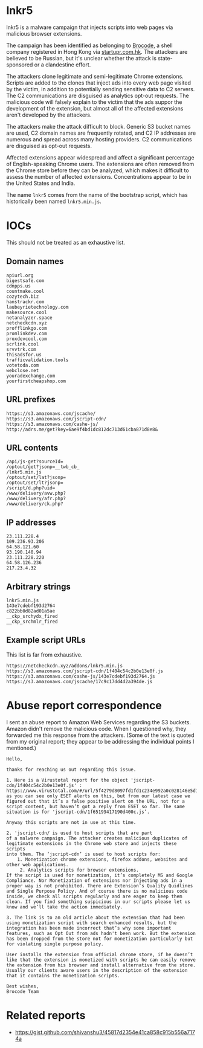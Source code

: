 # lnkr5 #

lnkr5 is a malware campaign that injects scripts into web pages via malicious browser extensions.

The campaign has been identified as belonging to [Brocode](brcode.io), a shell company registered in Hong Kong via [startupr.com.hk](https://startupr.com.hk/).  The attackers are believed to be Russian, but it's unclear whether the attack is state-sponsored or a clandestine effort.

The attackers clone legitimate and semi-legitimate Chrome extensions.  Scripts are added to the clones that inject ads into every web page visited by the victim, in addition to potentially sending sensitive data to C2 servers.  The C2 communications are disguised as analytics opt-out requests.  The malicious code will falsely explain to the victim that the ads suppor the development of the extension, but almost all of the affected extensions aren't developed by the attackers.

The attackers make the attack difficult to block.  Generic S3 bucket names are used, C2 domain names are frequently rotated, and C2 IP addresses are numerous and spread across many hosting providers.  C2 communications are disguised as opt-out requests.

Affected extensions appear widespread and affect a significant percentage of English-speaking Chrome users.  The extensions are often removed from the Chrome store before they can be analyzed, which makes it difficult to assess the number of affected extensions.  Concentrations appear to be in the United States and India.

The name `lnkr5` comes from the name of the bootstrap script, which has historically been named `lnkr5.min.js`.

# IOCs #

This should not be treated as an exhaustive list.

## Domain names ##

```
apiurl.org
bigestsafe.com
cdnpps.us
countmake.cool
cozytech.biz
hanstrackr.com
laubeyrietechnology.com
makesource.cool
netanalyzer.space
netcheckcdn.xyz
profflinkgo.com
promlinkdev.com
proxdevcool.com
scrlink.cool
srvvtrk.com
thisadsfor.us
trafficvalidation.tools
votetoda.com
webclose.net
youradexchange.com
yourfirstcheapshop.com
```

## URL prefixes ##

```
https://s3.amazonaws.com/jscache/
https://s3.amazonaws.com/jscript-cdn/
https://s3.amazonaws.com/cashe-js/
http://adrs.me/get?key=6ae9f4bd1dc812dc713d61cba871d8e8&
```

## URL contents ##

```
/api/js-get?sourceId=
/optout/get?jsonp=__twb_cb_
/lnkr5.min.js
/optout/set/lat?jsonp=
/optout/set/lt?jsonp=
/script/d.php?uid=
/www/delivery/avw.php?
/www/delivery/afr.php?
/www/delivery/ck.php?
```

## IP addresses ##

```
23.111.228.4
109.236.93.206
64.58.121.60
93.190.140.94
23.111.228.220
64.58.126.236
217.23.4.32
```

## Arbitrary strings ##

```
lnkr5.min.js
143e7cdebf193d2764
c822bb0d82ad01a5ae
__ckp_srchydx_fired
__ckp_srchmlr_fired
```

## Example script URLs ##

This list is far from exhaustive.

```
https://netcheckcdn.xyz/addons/lnkr5.min.js
https://s3.amazonaws.com/jscript-cdn/1f404c54c2b0e13e0f.js
https://s3.amazonaws.com/cashe-js/143e7cdebf193d2764.js
https://s3.amazonaws.com/jscache/17c9c17dd4d2a394de.js
```

# Abuse report correspondence #

I sent an abuse report to Amazon Web Services regarding the S3 buckets.  Amazon didn't remove the malicious code.  When I questioned why, they forwarded me this response from the attackers.  (Some of the text is quoted from my original report; they appear to be addressing the individual points I mentioned.)

```
Hello,

thanks for reaching us out regarding this issue.

1. Here is a Virustotal report for the object 'jscript-cdn/1f404c54c2b0e13e0f.js' : https://www.virustotal.com/#/url/5f4279d8097fd1fd1c234e992a0c028146e5d102b2a3636fe1a9db3b87240503/detection, as you can see only ESET alerts on this, but from our latest case we figured out that it’s a false positive alert on the URL, not for a script content, but haven’t got a reply from ESET so far. The same situation is for 'jscript-cdn/1f65199417190d400c.js’.

Anyway this scripts are not in use at this time.

2. 'jscript-cdn/ is used to host scripts that are part
of a malware campaign. The attacker creates malicious duplicates of
legitimate extensions in the Chrome web store and injects these scripts
into them. The ‘jscript-cdn’ is used to host scripts for: 
    1. Monetization chrome extensions, firefox addons, websites and other web applications.
     2. Analytics scripts for browser extensions.
If the script is used for monetization, it’s completely MS and Google Compliance. Nor Monetization of extensions nor Injecting ads in a proper way is not prohibited. There are Extension’s Quality Quidlines and Single Purpose Policy. And of course there is no malicious code inside, we check all scripts regularly and are eager to keep them clean. If you find something suspicious in our scripts please let us know and we’ll take the action immediately.

3. The link is to an old article about the extension that had been using monetization script with search enhanced results, but the integration has been made incorrect that’s why some important features, such as Opt Out from ads hadn't been work. But the extension has been dropped from the store not for monetization particularly but for violating single purpose policy.

User installs the extension from official chrome store, if he doesn’t like that the extension is monetized with scripts he can easily remove the extension from his browser and install alternative from the store. Usually our clients aware users in the description of the extension that it contains the monetization scripts.

Best wishes,
Brocode Team
```

# Related reports #

* https://gist.github.com/shivanshu3/45817d2354e41ca858c915b556a7174a
